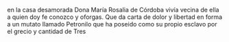 en la casa desamorada Dona María Rosalia de Córdoba vivía vecina de ella a quien doy fe conozco y oforgas. Que da carta de dolor y libertad en forma a un mutato llamado Petronilo que ha poseido como su propio esclavo por el grecio y cantidad de Tres